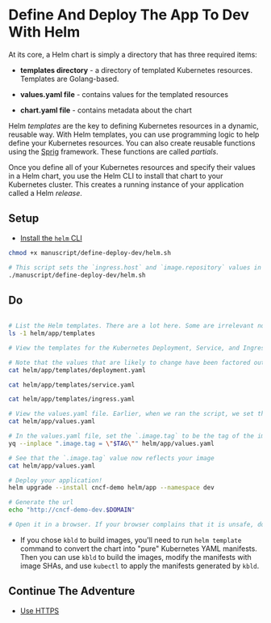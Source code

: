 # Define And Deploy The App To Dev With Helm

At its core, a Helm chart is simply a directory that has three required items:

* **templates directory** - a directory of templated Kubernetes resources. Templates are Golang-based.

* **values.yaml file** - contains values for the templated resources

* **chart.yaml file** - contains metadata about the chart

Helm *templates* are the key to defining Kubernetes resources in a dynamic, reusable way. With Helm templates, you can use programming logic to help define your Kubernetes resources. You can also create reusable functions using the [Sprig](http://masterminds.github.io/sprig/) framework. These functions are called *partials*. 

Once you define all of your Kubernetes resources and specify their values in a Helm chart, you use the Helm CLI to install that chart to your Kubernetes cluster. This creates a running instance of your application called a Helm *release*.  


## Setup

* [Install the `helm` CLI](https://helm.sh/docs/intro/install)

```bash
chmod +x manuscript/define-deploy-dev/helm.sh

# This script sets the `ingress.host` and `image.repository` values in the helm/app/values.yaml file using environment variables that we set earlier in the journey
./manuscript/define-deploy-dev/helm.sh
```

## Do

```bash

# List the Helm templates. There are a lot here. Some are irrelevant now - we'll get to those later in the journey.
ls -1 helm/app/templates

# View the templates for the Kubernetes Deployment, Service, and Ingress. The Helm templating is denoted by double brackets.

# Note that the values that are likely to change have been factored out. We'll set those in a values.yaml file.
cat helm/app/templates/deployment.yaml

cat helm/app/templates/service.yaml

cat helm/app/templates/ingress.yaml

# View the values.yaml file. Earlier, when we ran the script, we set the `ingress.host` and `image.repository` to reflect our personal journey.
cat helm/app/values.yaml

# In the values.yaml file, set the `.image.tag` to be the tag of the image we recently created.
yq --inplace ".image.tag = \"$TAG\"" helm/app/values.yaml

# See that the `.image.tag` value now reflects your image
cat helm/app/values.yaml

# Deploy your application!
helm upgrade --install cncf-demo helm/app --namespace dev

# Generate the url
echo "http://cncf-demo-dev.$DOMAIN"

# Open it in a browser. If your browser complains that it is unsafe, don't worry! We are going to add certificates next!
```

* If you chose `kbld` to build images, you'll need to run `helm template` command to convert the chart into "pure" Kubernetes YAML manifests. Then you can use `kbld` to build the images, modify the manifests with image SHAs, and use `kubectl` to apply the manifests generated by `kbld`.

## Continue The Adventure

* [Use HTTPS](../https/README.md)
